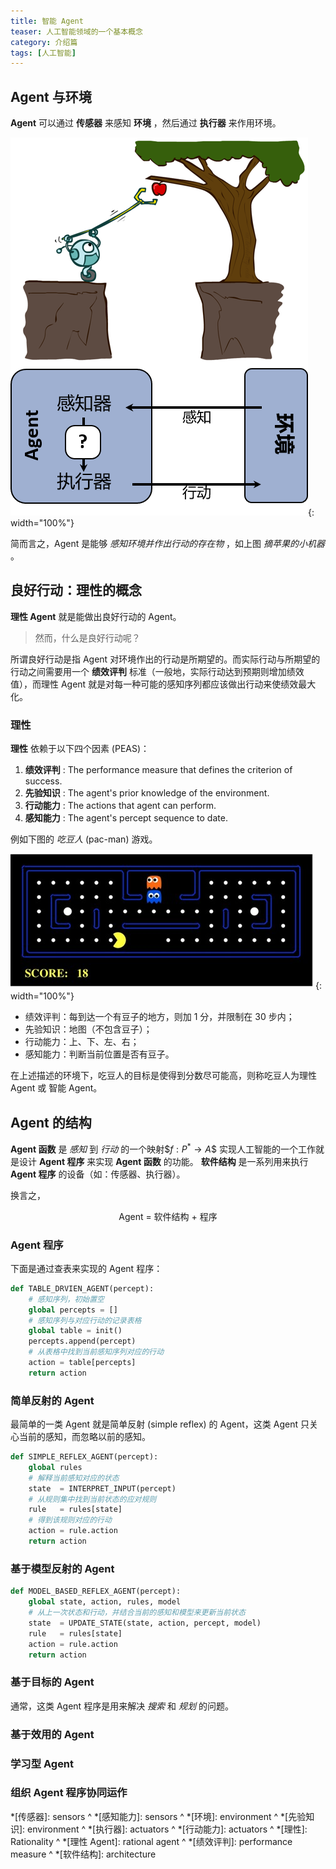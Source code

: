 ```yaml
---
title: 智能 Agent
teaser: 人工智能领域的一个基本概念
category: 介绍篇
tags: [人工智能]
---
```


Agent 与环境
----------

__Agent__ 可以通过 __传感器__ 来感知 __环境__ ，然后通过 __执行器__ 来作用环境。

![agent](../images/agent.png){: width="100%"}

简而言之，Agent 是能够 _感知环境并作出行动的存在物_ ，如上图 _摘苹果的小机器_ 。

良好行动：理性的概念
---------------
__理性 Agent__ 就是能做出良好行动的 Agent。

>然而，什么是良好行动呢？

所谓良好行动是指 Agent 对环境作出的行动是所期望的。而实际行动与所期望的行动之间需要用一个 __绩效评判__ 标准（一般地，实际行动达到预期则增加绩效值），而理性 Agent 就是对每一种可能的感知序列都应该做出行动来使绩效最大化。

### 理性 ###
__理性__ 依赖于以下四个因素 (PEAS)：

1. __绩效评判__ : The performance measure that defines the criterion of success.
2. __先验知识__ : The agent's prior knowledge of the environment. 
3. __行动能力__ : The actions that agent can perform.
4. __感知能力__ : The agent's percept sequence to date.

例如下图的 _吃豆人_ (pac-man) 游戏。

![pacman](../images/pacman.jpg){: width="100%"}

* 绩效评判：每到达一个有豆子的地方，则加 1 分，并限制在 30 步内；
* 先验知识：地图（不包含豆子）；
* 行动能力：上、下、左、右；
* 感知能力：判断当前位置是否有豆子。

在上述描述的环境下，吃豆人的目标是使得到分数尽可能高，则称吃豆人为理性 Agent 或 智能 Agent。

Agent 的结构
----------

__Agent 函数__ 是 _感知_ 到 _行动_ 的一个映射\$$f: P^*\to A$$ 实现人工智能的一个工作就是设计 __Agent 程序__ 来实现 __Agent 函数__ 的功能。 __软件结构__ 是一系列用来执行 __Agent 程序__ 的设备（如：传感器、执行器）。

换言之，<center> Agent = 软件结构 + 程序 </center>
### Agent 程序 ###

下面是通过查表来实现的 Agent 程序：

```python
def TABLE_DRVIEN_AGENT(percept):
    # 感知序列，初始置空
    global percepts = []
    # 感知序列与对应行动的记录表格
    global table = init()
    percepts.append(percept)
    # 从表格中找到当前感知序列对应的行动
    action = table[percepts]
    return action
```

### 简单反射的 Agent ###

最简单的一类 Agent 就是简单反射 (simple reflex) 的 Agent，这类 Agent 只关心当前的感知，而忽略以前的感知。

```python
def SIMPLE_REFLEX_AGENT(percept):
    global rules
    # 解释当前感知对应的状态
    state  = INTERPRET_INPUT(percept)
    # 从规则集中找到当前状态的应对规则
    rule   = rules[state]
    # 得到该规则对应的行动
    action = rule.action
    return action
```

### 基于模型反射的 Agent ###

```python
def MODEL_BASED_REFLEX_AGENT(percept):
    global state, action, rules, model
    # 从上一次状态和行动，并结合当前的感知和模型来更新当前状态
    state  = UPDATE_STATE(state, action, percept, model) 
    rule   = rules[state]
    action = rule.action
    return action
```

### 基于目标的 Agent ###

通常，这类 Agent 程序是用来解决 _搜索_ 和 _规划_ 的问题。

### 基于效用的 Agent ###

### 学习型 Agent ###

### 组织 Agent 程序协同运作 ###

*[传感器]: sensors
^
*[感知能力]: sensors
^
*[环境]: environment
^
*[先验知识]: environment
^
*[执行器]: actuators
^
*[行动能力]: actuators
^
*[理性]: Rationality
^
*[理性 Agent]: rational agent
^
*[绩效评判]: performance measure
^
*[软件结构]: architecture



